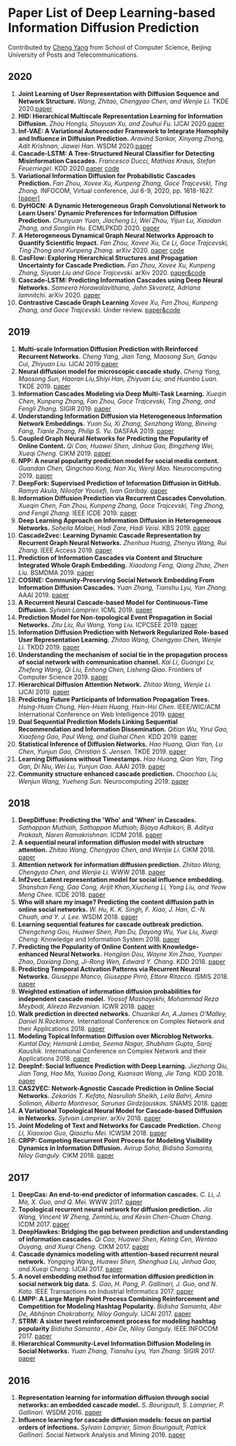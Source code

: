 # Paper List of Deep Learning-based Information Diffusion Prediction

Contributed by [Cheng Yang](https://scholar.google.com/citations?user=OlLjVUcAAAAJ&hl=en) from School of Computer Science, Beijing University of Posts and Telecommunications.

## 2020
1. **Joint Learning of User Representation with Diffusion Sequence and Network Structure.**
*Wang, Zhitao, Chengyao Chen, and Wenjie Li.*
TKDE 2020.[paper](https://ieeexplore.ieee.org/document/9094385)
1. **HID: Hierarchical Multiscale Representation Learning for Information Diffusion.**
*Zhou Honglu, Shuyuan Xu, and Zouhui Fu.*
IJCAI 2020.[paper](https://www.ijcai.org/Proceedings/2020/0468.pdf)
1. **Inf-VAE: A Variational Autoencoder Framework to Integrate Homophily and Influence in Diffusion Prediction.**
*Aravind Sankar, Xinyang Zhang, Adit Krishnan, Jiawei Han.*
WSDM 2020.[paper](https://arxiv.org/pdf/2001.00132.pdf)
1. **Cascade-LSTM: A Tree-Structured Neural Classifier for Detecting Misinformation Cascades.**
*Francesco Ducci, Mathias Kraus, Stefan Feuerriegel.*
KDD 2020.[paper](https://www.research-collection.ethz.ch/handle/20.500.11850/415267) [code](https://github.com/MathiasKraus/CascadeLSTM)
1. **Variational Information Diffusion for Probabilistic Cascades Prediction.**
*Fan Zhou, Xovee Xu, Kunpeng Zhang, Goce Trajcevski, Ting Zhong.*
INFOCOM, Virtual conference, Jul 6-9, 2020, pp. 1618-1627. [[paper]](https://ieeexplore.ieee.org/document/9155349)
1. **DyHGCN: A Dynamic Heterogeneous Graph Convolutional Network to Learn Users’ Dynamic Preferences for Information Diffusion Prediction.**
*Chunyuan Yuan, Jiacheng Li, Wei Zhou, Yijun Lu, Xiaodan Zhang, and Songlin Hu.*
ECMLPKDD 2020. [paper](https://arxiv.org/pdf/2006.05169.pdf)
1. **A Heterogeneous Dynamical Graph Neural Networks Approach to Quantify Scientific Impact.**
*Fan Zhou, Xovee Xu, Ce Li, Goce Trajcevski, Ting Zhong and Kunpeng Zhang.*
arXiv 2020. [paper](https://xovee.cn/archive/paper/arXiv_20_HDGNN_Xovee.pdf) [code](https://github.com/Xovee/hdgnn)
1. **CasFlow: Exploring Hierarchical Structures and Propagation Uncertainty for Cascade Prediction.**
*Fan Zhou, Xovee Xu, Kunpeng Zhang, Siyuan Liu and Goce Trajcevski.*
arXiv 2020. [paper&code](https://github.com/Xovee/casflow)
1. **Cascade-LSTM: Predicting Information Cascades using Deep Neural Networks.**
*Sameera Horawalavithana, John Skvoretz, Adriana Iamnitchi.*
arXiv 2020. [paper](https://arxiv.org/pdf/2004.12373.pdf)
1. **Contrastive Cascade Graph Learning**
*Xovee Xu, Fan Zhou, Kunpeng Zhang, and Goce Trajcevski.*
Under review. [paper&code](https://github.com/Xovee/ccgl)

## 2019
1. **Multi-scale Information Diffusion Prediction with Reinforced Recurrent Networks.**
*Cheng Yang, Jian Tang, Maosong Sun, Ganqu Cui, Zhiyuan Liu.*
IJCAI 2019.[paper](https://www.ijcai.org/proceedings/2019/0560.pdf)
1. **Neural diffusion model for microscopic cascade study.**
*Cheng Yang, Maosong Sun, Haoran Liu,Shiyi Han, Zhiyuan Liu, and Huanbo Luan.*
 TKDE 2019.
[paper](https://arxiv.org/pdf/1812.08933.pdf)
1. **Information Cascades Modeling via Deep Multi-Task Learning.**
*Xueqin Chen,  Kunpeng Zhang, Fan Zhou, Goce Trajcevski, Ting Zhong, and Fengli Zhang.*
 SIGIR 2019.
[paper](https://dl.acm.org/citation.cfm?id=3331288)
1. **Understanding Information Diffusion via Heterogeneous Information Network Embeddings.**
*Yuan Su, Xi Zhang, Senzhang Wang, Binxing Fang, Tianle Zhang, Philip S. Yu.*
 DASFAA 2019.
[paper](https://link.springer.com/chapter/10.1007/978-3-030-18576-3_30)
1. **Coupled Graph Neural Networks for Predicting the Popularity of Online Content.**
*Qi Cao, Huawei Shen, Jinhua Gao, Bingzheng Wei, Xueqi Cheng.*
 CIKM 2019.
[paper](https://arxiv.org/pdf/1906.09032.pdf)
1. **NPP: A neural popularity prediction model for social media content.**
*Guandan Chen, Qingchao Kong, Nan Xu, Wenji Mao.*
 Neurocomputing 2019.
[paper](https://www.sciencedirect.com/science/article/pii/S0925231218314942)
1. **DeepFork: Supervised Prediction of Information Diffusion in GitHub.**
*Ramya Akula, Niloofar Yousefi, Ivan Garibay.*
[paper](https://arxiv.org/pdf/1910.07999.pdf)
1. **Information Diffusion Prediction via Recurrent Cascades Convolution.**
*Xueqin Chen, Fan Zhou, Kunpeng Zhang, Goce Trajcevski, Ting Zhong, and Fengli Zhang.*
 IEEE ICDE 2019.
[paper](https://ieeexplore.ieee.org/abstract/document/8731564)
1. **Deep Learning Approach on Information Diffusion in Heterogeneous Networks.**
*Soheila Molaei, Hadi Zare, Hadi Veisi.*
 KBS 2019.
[paper](https://arxiv.org/pdf/1902.08810.pdf)
1. **Cascade2vec: Learning Dynamic Cascade Representation by Recurrent Graph Neural Networks.**
*Zhenhua Huang, Zhenyu Wang, Rui Zhang.*
 IEEE Access 2019.
[paper](https://ieeexplore.ieee.org/abstract/document/8846015)
1. **Prediction of Information Cascades via Content and Structure Integrated Whole Graph Embedding.**
*Xiaodong Feng, Qiang Zhao, Zhen Liu.*
 BSMDMA 2019.
[paper](https://www.comp.hkbu.edu.hk/~xinhuang/BSMDMA2019/3.pdf)
1. **COSINE: Community-Preserving Social Network Embedding From Information Diffusion Cascades.**
*Yuan Zhang, Tianshu Lyu, Yan Zhang.*
 AAAI 2019.
[paper](https://www.aaai.org/ocs/index.php/AAAI/AAAI18/paper/viewPaper/16364)
1. **A Recurrent Neural Cascade-based Model for Continuous-Time Diffusion.**
*Sylvain Lamprier.*
 ICML 2019.
[paper](http://proceedings.mlr.press/v97/lamprier19a.html)
1. **Prediction Model for Non-topological Event Propagation in Social Networks.**
*Zitu Liu, Rui Wang, Yong Liu.*
 ICPCSEE 2019.
[paper](https://link.springer.com/chapter/10.1007/978-981-15-0118-0_19)
1. **Information Diffusion Prediction with Network Regularized Role-based User Representation Learning.**
*Zhitao Wang, Chengyao Chen, Wenjie Li.*
 TKDD 2019.
[paper](https://dl.acm.org/citation.cfm?id=3314106)
1. **Understanding the mechanism of social tie in the propagation process of social network with communication channel.**
*Kai Li, Guangxi Lv, Zhefeng Wang, Qi Liu, Enhong Chen, Lisheng Qiao.*
 Frontiers of Computer Science 2019.
[paper](https://link.springer.com/article/10.1007/s11704-018-7453-x)
1. **Hierarchical Diffusion Attention Network.**
*Zhitao Wang, Wenjie Li.*
 IJCAI 2019.
[paper](https://pdfs.semanticscholar.org/a8a7/353a42b90d2f43504783dc81ff28c11a9da5.pdf)
1. **Predicting Future Participants of Information Propagation Trees.**
*Hsing-Huan Chung, Hen-Hsen Huang, Hsin-Hsi Chen.*
 IEEE/WIC/ACM International Conference on Web Intelligence 2019.
[paper](https://dl.acm.org/citation.cfm?id=3352540)
1. **Dual Sequential Prediction Models Linking Sequential Recommendation and Information Dissemination.**
*Qitian Wu, Yirui Gao, Xiaofeng Gao, Paul Weng, and Guihai Chen.*
 KDD 2019.
[paper](https://dl.acm.org/citation.cfm?id=3330959)
1. **Statistical Inference of Diffusion Networks.**
*Hao Huang, Qian Yan, Lu Chen, Yunjun Gao, Christian S. Jensen.*
 TKDE 2019.
[paper](https://ieeexplore.ieee.org/document/8769880)
1. **Learning Diffusions without Timestamps.**
*Hao Huang, Qian Yan, Ting Gan, Di Niu, Wei Lu, Yunjun Gao.*
 AAAI 2019.
[paper](https://sites.ualberta.ca/~dniu/Homepage/Publications_files/huang-aaai-2019-2.pdf)
1. **Community structure enhanced cascade prediction.**
*Chaochao Liu, Wenjun Wang, Yueheng Sun.*
 Neurocomputing 2019.
[paper](https://www.sciencedirect.com/science/article/pii/S0925231219307751)

## 2018
1. **DeepDiffuse: Predicting the 'Who' and 'When' in Cascades.**
*Sathappan Muthiah, Sathappan Muthiah, Bijaya Adhikari, B. Aditya Prakash, Naren Ramakrishnan.*
 ICDM 2018.
[paper](http://people.cs.vt.edu/~badityap/papers/deepdiffuse-icdm18.pdf)
1. **A sequential neural information diffusion model with structure attention.**
*Zhitao Wang, Chengyao Chen, and Wenjie Li.*
 CIKM 2018.
[paper](https://dl.acm.org/doi/10.1145/3269206.3269275)
1. **Attention network for information diffusion prediction.**
*Zhitao Wang, Chengyao Chen, and Wenjie Li.*
 WWW 2018.
[paper](https://dl.acm.org/citation.cfm?id=3186931)
1. **Inf2vec:Latent representation model for social influence embedding.**
*Shanshan Feng, Gao Cong, Arijit Khan,Xiucheng Li, Yong Liu, and Yeow Meng Chee.*
 ICDE 2018.
[paper](https://www.ntu.edu.sg/home/arijit.khan/Papers/Inf2Vector_ICDE18.pdf)
1. **Who will share my image? Predicting the content diffusion path in online social networks.**
*W. Hu, K. K. Singh, F. Xiao, J. Han, C.-N. Chuah, and Y. J. Lee.*
 WSDM 2018.
[paper](https://arxiv.org/pdf/1705.09275.pdf)
1. **Learning sequential features for cascade outbreak prediction.**
*Chengcheng Gou, Huawei Shen, Pan Du, Dayong Wu, Yue Liu, Xueqi Cheng.*
 Knowledge and Information System 2018.
[paper](https://link.springer.com/article/10.1007/s10115-017-1143-0)
1. **Predicting the Popularity of Online Content with Knowledge-enhanced Neural Networks.**
*Hongjian Dou, Wayne Xin Zhao, Yuanpei Zhao, Daxiang Dong, Ji-Rong Wen, Edward Y. Chang.*
 KDD 2018.
[paper](https://www.kdd.org/kdd2018/files/deep-learning-day/DLDay18_paper_8.pdf)
1. **Predicting Temporal Activation Patterns via Recurrent Neural Networks.**
*Giuseppe Manco, Giuseppe Pirrò, Ettore Ritacco.*
 ISMIS 2018.
[paper](https://link.springer.com/chapter/10.1007/978-3-030-01851-1_33)
1. **Weighted estimation of information diffusion probabilities for independent cascade model.**
*Yoosof Mashayekhi, Mohammad Reza Meybodi, Alireza Rezvanian.*
 ICWR 2018.
[paper](https://ieeexplore.ieee.org/document/8387239/)
1. **Walk prediction in directed networks.**
*Chuankai An, A.James O’Malley, Daniel N.Rockmore.*
 International Conference on Complex Network and their Applications 2018.
[paper](https://www.semanticscholar.org/paper/Walk-Prediction-in-Directed-Networks-An-O'Malley/e06c98cd61769580a5c65b7bcff16bef8d748def)
1. **Modeling Topical Information Diffusion over Microblog Networks.**
*Kuntal Day, Hemank Lamba, Seema Nagar, Shubham Gupta, Saroj Kaushik.*
 International Conference on Complex Network and their Applications 2018.
[paper](Ihttps://link.springer.com/chapter/10.1007/978-3-030-05411-3_29)
1. **DeepInf: Social Influence Prediction with Deep Learning.**
*Jiezhong Qiu, Jian Tang, Hao Ma, Yuxiao Dong, Kuansan Wang, Jie Tang.*
 KDD 2018.
[paper](https://arxiv.org/pdf/1807.05560.pdf)
1. **CAS2VEC: Network-Agnostic Cascade Prediction in Online Social Networks.**
*Zekarias T. Kefato, Nasrullah Sheikh, Leila Bahri, Amira Soliman, Alberto Montresor, Sarunas Girdzijauskas.*
 SNAMS 2018.
[paper](https://people.kth.se/~sarunasg/Papers/Kefato2018cas2vec.pdf)
1. **A Variational Topological Neural Model for Cascade-based Diffusion in Networks.**
*Sylvain Lamprier.*
 arXiv 2018.
[paper](https://arxiv.org/pdf/1812.10962.pdf)
1. **Joint Modeling of Text and Networks for Cascade Prediction.**
*Cheng Li, Xiaoxiao Guo, Qiaozhu Mei.*
 ICWSM 2018.
[paper](https://www.aaai.org/ocs/index.php/ICWSM/ICWSM18/paper/viewFile/17804/17070)
1. **CRPP: Competing Recurrent Point Process for Modeling Visibility Dynamics in Information Diffusion.**
*Avirup Saha, Bidisha Samanta, Niloy Ganguly.*
 CIKM 2018.
[paper](https://dl.acm.org/doi/abs/10.1145/3269206.3271726)
## 2017
1. **DeepCas: An end-to-end predictor of information cascades.**
*C. Li, J. Ma, X. Guo, and Q. Mei.*
 WWW 2017.
[paper](https://arxiv.org/pdf/1611.05373.pdf)
1. **Topological recurrent neural network for diffusion prediction.**
*Jia Wang, Vincent W Zheng, ZeminLiu, and Kevin Chen-Chuan Chang.*
 ICDM 2017.
[paper](https://arxiv.org/pdf/1711.10162.pdf)
1. **DeepHawkes: Bridging the gap between prediction and understanding of information cascades.**
*Qi Cao, Huawei Shen, Keting Cen, Wentao Ouyang, and Xueqi Cheng.*
 CIKM 2017.
[paper](http://www.bigdatalab.ac.cn/~shenhuawei/publications/2017/cikm-cao.pdf)
1. **Cascade dynamics modeling with attention-based recurrent neural network.**
*Yongqing Wang, Huawei Shen, Shenghua Liu, Jinhua Gao, and Xueqi Cheng.*
 IJCAI 2017.
[paper](https://www.ijcai.org/proceedings/2017/0416.pdf)
1. **A novel embedding method for information diffusion prediction in social network big data.**
*S. Gao, H. Pang, P. Gallinari, J. Guo, and N. Kato.*
 IEEE Transactions on Industrial Informatics 2017.
[paper](https://www.researchgate.net/publication/315435242_A_Novel_Embedding_Method_for_Information_Diffusion_Prediction_in_Social_Network_Big_Data)
1. **LMPP: A Large Margin Point Process Combining Reinforcement and Competition for Modeling Hashtag Popularity.**
*Bidisha Samanta, Abir De, Abhijnan Chakraborty, Niloy Ganguly.*
 IJCAI 2017.
[paper](https://www.ijcai.org/proceedings/2017/0373.pdf)
1. **STRM: A sister tweet reinforcement process for modeling hashtag popularity**
*Bidisha Samanta , Abir De, Niloy Ganguly.*
 IEEE INFOCOM 2017.
[paper](http://cse.iitkgp.ac.in/~abird/papers/mypapers/strm.pdf)
1. **Hierarchical Community-Level Information Diffusion Modeling in Social Networks.**
*Yuan Zhang, Tianshu Lyu, Yan Zhang.*
 SIGIR 2017.
[paper](https://dl.acm.org/citation.cfm?id=3080784)
## 2016
1. **Representation learning for information diffusion through social networks: an embedded cascade model.**
*S. Bourigault, S. Lamprier, P. Gallinari.*
 WSDM 2016.
[paper](https://www.researchgate.net/profile/Sylvain_Lamprier/publication/311491832_Representation_Learning_for_Information_Diffusion_through_Social_Networks_an_Embedded_Cascade_Model/links/59de1c3545851557bde330d9/Representation-Learning-for-Information-Diffusion-through-Social-Networks-an-Embedded-Cascade-Model.pdf)
1. **Influence learning for cascade diffusion models: focus on partial orders of infections.**
*Sylvain Lamprier, Simon Bourigault, Patrick Gallinari.*
 Social Network Analysis and Mining 2016.
[paper](https://hal.sorbonne-universite.fr/hal-01393489/document)

